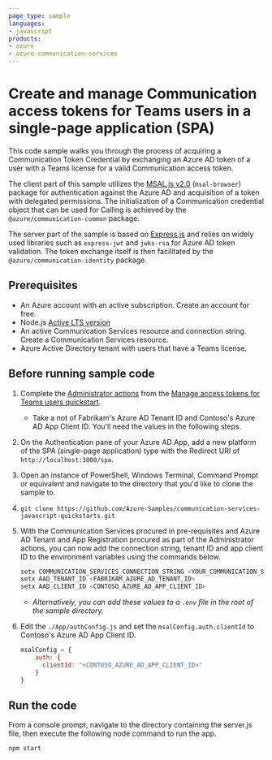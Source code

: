 ```yaml
---
page_type: sample
languages:
- javascript
products:
- azure
- azure-communication-services
---
```


# Create and manage Communication access tokens for Teams users in a single-page application (SPA)

This code sample walks you through the process of acquiring a Communication Token Credential by exchanging an Azure AD token of a user with a Teams license for a valid Communication access token.

The client part of this sample utilizes the [MSAL.js v2.0](https://github.com/AzureAD/microsoft-authentication-library-for-js/tree/dev/lib/msal-browser) (`msal-browser`) package for authentication against the Azure AD and acquisition of a token with delegated permissions.
The initialization of a Communication credential object that can be used for Calling is achieved by the `@azure/communication-common` package.

The server part of the sample is based on [Express.js](https://expressjs.com/) and relies on widely used libraries such as `express-jwt` and `jwks-rsa` for Azure AD token validation. The token exchange itself is then facilitated by the `@azure/communication-identity` package.

## Prerequisites

- An Azure account with an active subscription. Create an account for free.
- Node.js [Active LTS version](https://nodejs.org/en/about/releases/)
- An active Communication Services resource and connection string. Create a Communication Services resource.
- Azure Active Directory tenant with users that have a Teams license.

## Before running sample code

1. Complete the [Administrator actions](https://docs.microsoft.com/azure/communication-services/quickstarts/manage-teams-identity?pivots=programming-language-javascript#administrator-actions) from the [Manage access tokens for Teams users quickstart](https://docs.microsoft.com/azure/communication-services/quickstarts/manage-teams-identity).
   - Take a not of Fabrikam's Azure AD Tenant ID and Contoso's Azure AD App Client ID. You'll need the values in the following steps.
1. On the Authentication pane of your Azure AD App, add a new platform of the SPA (single-page application) type with the Redirect URI of `http://localhost:3000/spa`.
1. Open an instance of PowerShell, Windows Terminal, Command Prompt or equivalent and navigate to the directory that you'd like to clone the sample to.
1. `git clone https://github.com/Azure-Samples/communication-services-javascript-quickstarts.git`
1. With the Communication Services procured in pre-requisites and Azure AD Tenant and App Registration procured as part of the Administrator actions, you can now add the connection string, tenant ID and app client ID to the environment variables using the commands below.

    ```powershell
    setx COMMUNICATION_SERVICES_CONNECTION_STRING <YOUR_COMMUNICATION_SERVICES_CONNECTION_STRING>
    setx AAD_TENANT_ID <FABRIKAM_AZURE_AD_TENANT_ID>
    setx AAD_CLIENT_ID <CONTOSO_AZURE_AD_APP_CLIENT_ID>
    ```

   - *Alternatively, you can add these values to a `.env` file in the root of the sample directory.*
1. Edit the `./App/authConfig.js` and set the `msalConfig.auth.clientId` to Contoso's Azure AD App Client ID.

    ```js
    msalConfig = {
        auth: {
          clientId: "<CONTOSO_AZURE_AD_APP_CLIENT_ID>"
        }
    }
    ```

## Run the code

From a console prompt, navigate to the directory containing the server.js file, then execute the following node command to run the app.

`npm start`
